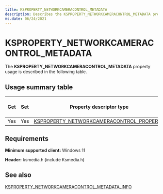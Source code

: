 ```yaml
---
title: KSPROPERTY_NETWORKCAMERACONTROL_METADATA
description: Describes the KSPROPERTY_NETWORKCAMERACONTROL_METADATA property usage.
ms.date: 06/24/2021
---
```


# KSPROPERTY_NETWORKCAMERACONTROL_METADATA

The **KSPROPERTY_NETWORKCAMERACONTROL_METADATA** property usage is described in the following table.

## Usage summary table

| Get | Set | Property descriptor type | Property value type |
|--|--|--|--|
| Yes | Yes | [KSPROPERTY_NETWORKCAMERACONTROL_PROPERTY](/windows-hardware/drivers/ddi/ksmedia/ne-ksmedia-ksproperty_networkcameracontrol_property) | LONG |

## Requirements

**Minimum supported client:** Windows 11

**Header:** ksmedia.h (include Ksmedia.h)

## See also

[KSPROPERTY_NETWORKCAMERACONTROL_METADATA_INFO](/windows-hardware/drivers/ddi/ksmedia/ns-ksmedia-ksproperty_networkcameracontrol_metadata_info)
